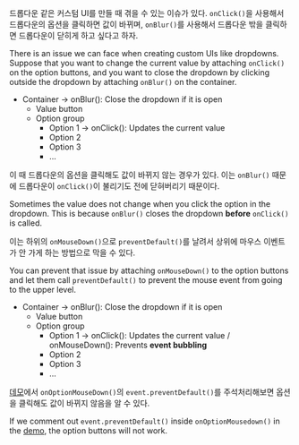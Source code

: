 드롭다운 같은 커스텀 UI를 만들 때 겪을 수 있는 이슈가 있다.
`onClick()`을 사용해서 드롭다운의 옵션을 클릭하면 값이 바뀌며,
`onBlur()`를 사용해서 드롭다운 밖을 클릭하면 드롭다운이 닫히게 하고 싶다고 하자.

There is an issue we can face when creating custom UIs like dropdowns.
Suppose that you want to change the current value by attaching `onClick()` on the option buttons,
and you want to close the dropdown by clicking outside the dropdown by attaching `onBlur()` on the container.

- Container -> onBlur(): Close the dropdown if it is open
  - Value button
  - Option group
    - Option 1 -> onClick(): Updates the current value
    - Option 2
    - Option 3
    - ...

이 때 드롭다운의 옵션을 클릭해도 값이 바뀌지 않는 경우가 있다.
이는 `onBlur()` 때문에 드롭다운이 `onClick()`이 불리기도 전에 닫혀버리기 때문이다.

Sometimes the value does not change when you click the option in the dropdown.
This is because `onBlur()` closes the dropdown **before** `onClick()` is called.

이는 하위의 `onMouseDown()`으로 `preventDefault()`를 날려서 상위에 마우스 이벤트가 안 가게 하는 방법으로 막을 수 있다.

You can prevent that issue by attaching `onMouseDown()` to the option buttons and let them call `preventDefault()` to prevent the mouse event from going to the upper level.

- Container -> onBlur(): Close the dropdown if it is open
  - Value button
  - Option group
    - Option 1 -> onClick(): Updates the current value / onMouseDown(): Prevents **event bubbling**
    - Option 2
    - Option 3
    - ...

[데모](https://codesandbox.io/s/dropdown-onblur-issue-zcnfr?file=/src/App.tsx)에서 `onOptionMouseDown()`의 `event.preventDefault()`를 주석처리해보면 옵션을 클릭해도 값이 바뀌지 않음을 알 수 있다.

If we comment out `event.preventDefault()` inside `onOptionMousedown()` in the [demo](https://codesandbox.io/s/dropdown-onblur-issue-zcnfr?file=/src/App.tsx), the option buttons will not work.
